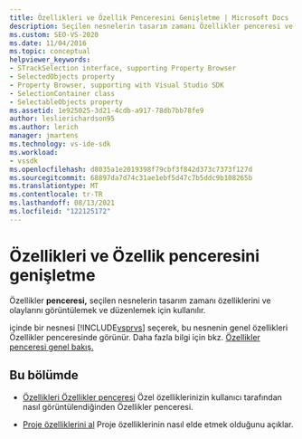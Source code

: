 ```yaml
---
title: Özellikleri ve Özellik Penceresini Genişletme | Microsoft Docs
description: Seçilen nesnelerin tasarım zamanı Özellikler penceresi ve olaylarını görüntülemek ve düzenlemek için kullanılan Özellikler penceresi'daki özellikleri genişletme hakkında bilgi öğrenin.
ms.custom: SEO-VS-2020
ms.date: 11/04/2016
ms.topic: conceptual
helpviewer_keywords:
- STrackSelection interface, supporting Property Browser
- SelectedObjects property
- Property Browser, supporting with Visual Studio SDK
- SelectionContainer class
- SelectableObjects property
ms.assetid: 1e925025-3d21-4cdb-a917-78db7bb78fe9
author: leslierichardson95
ms.author: lerich
manager: jmartens
ms.technology: vs-ide-sdk
ms.workload:
- vssdk
ms.openlocfilehash: d8035a1e2019398f79cbf3f842d373c7373f127d
ms.sourcegitcommit: 68897da7d74c31ae1ebf5d47c7b5ddc9b108265b
ms.translationtype: MT
ms.contentlocale: tr-TR
ms.lasthandoff: 08/13/2021
ms.locfileid: "122125172"
---
```

# <a name="extend-properties-and-the-property-window"></a>Özellikleri ve Özellik penceresini genişletme
Özellikler **penceresi,** seçilen nesnelerin tasarım zamanı özelliklerini ve olaylarını görüntülemek ve düzenlemek için kullanılır.

 içinde bir nesnesi [!INCLUDE[vsprvs](../code-quality/includes/vsprvs_md.md)] seçerek, bu nesnenin genel  özellikleri Özellikler penceresinde görünür. Daha fazla bilgi için bkz. [Özellikler penceresi genel bakış.](../extensibility/internals/properties-window-overview.md)

## <a name="in-this-section"></a>Bu bölümde
- [Özellikleri Özellikler penceresi](../extensibility/exposing-properties-to-the-properties-window.md) Özel özelliklerinizin kullanıcı tarafından nasıl görüntülendiğinden Özellikler penceresi.

- [Proje özelliklerini al](../extensibility/getting-project-properties.md) Proje özelliklerinin nasıl elde etmek olduğunu açıklar.
